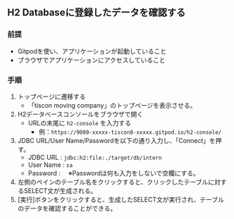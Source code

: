 H2 Databaseに登録したデータを確認する
------------------------------------------

### 前提
- Gitpodを使い、アプリケーションが起動していること
- ブラウザでアプリケーションにアクセスしていること

### 手順

1. トップページに遷移する
   - 「tiscon moving company」のトップページを表示させる。
1. H2データベースコンソールをブラウザで開く
   - URLの末尾に `h2-console` を入力する
      - 例：`https://9080-xxxxx-tiscon8-xxxxx.gitpod.io/h2-console/`
1. JDBC URL/User Name/Passwordを以下の通り入力し、「Connect」を押す。
   - JDBC URL : `jdbc:h2:file:./target/db/intern`
   - User Name : `sa`
   - Password : 　※Passwordは何も入力をしないで空欄にする。
1. 左側のペインのテーブル名をクリックすると、クリックしたテーブルに対するSELECT文が生成される。
1. [実行]ボタンをクリックすると、生成したSELECT文が実行され、テーブルのデータを確認することができる。

